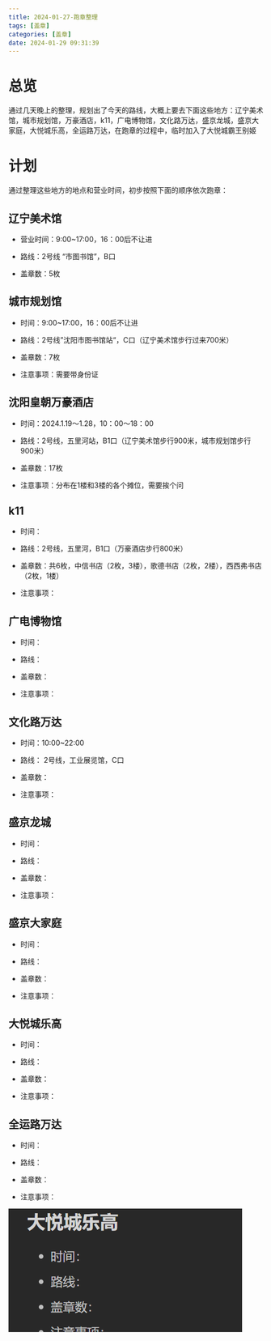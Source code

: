 ```yaml
---
title: 2024-01-27-跑章整理
tags: [盖章]
categories: [盖章]
date: 2024-01-29 09:31:39
---
```


# 总览

通过几天晚上的整理，规划出了今天的路线，大概上要去下面这些地方：辽宁美术馆，城市规划馆，万豪酒店，k11，广电博物馆，文化路万达，盛京龙城，盛京大家庭，大悦城乐高，全运路万达，在跑章的过程中，临时加入了大悦城霸王别姬

# 计划

通过整理这些地方的地点和营业时间，初步按照下面的顺序依次跑章：

## 辽宁美术馆

- 营业时间：9:00~17:00，16：00后不让进

- 路线：2号线 “市图书馆”，B口

- 盖章数：5枚

## 城市规划馆

- 时间：9:00~17:00，16：00后不让进

- 路线：2号线”沈阳市图书馆站“，C口（辽宁美术馆步行过来700米）

- 盖章数：7枚

- 注意事项：需要带身份证

## 沈阳皇朝万豪酒店

- 时间：2024.1.19～1.28，10：00～18：00

- 路线：2号线，五里河站，B1口（辽宁美术馆步行900米，城市规划馆步行900米）

- 盖章数：17枚

- 注意事项：分布在1楼和3楼的各个摊位，需要挨个问

## k11

- 时间：

- 路线：2号线，五里河，B1口（万豪酒店步行800米）

- 盖章数：共6枚，中信书店（2枚，3楼），歌德书店（2枚，2楼），西西弗书店（2枚，1楼）

- 注意事项：

## 广电博物馆

- 时间：

- 路线：

- 盖章数：

- 注意事项：

## 文化路万达

- 时间：10:00~22:00

- 路线： 2号线，工业展览馆，C口

- 盖章数：

- 注意事项：

## 盛京龙城

- 时间：

- 路线：

- 盖章数：

- 注意事项：

## 盛京大家庭

- 时间：

- 路线：

- 盖章数：

- 注意事项：

## 大悦城乐高

- 时间：

- 路线：

- 盖章数：

- 注意事项：

## 全运路万达

- 时间：

- 路线：

- 盖章数：

- 注意事项：

![](2024-01-27-pao-zhang-zheng-li/2024-01-29-09-57-21-image.png)